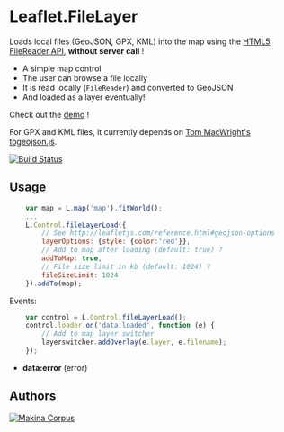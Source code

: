 Leaflet.FileLayer
=================

Loads local files (GeoJSON, GPX, KML) into the map using the [HTML5 FileReader API](http://caniuse.com/filereader), **without server call** !

* A simple map control
* The user can browse a file locally
* It is read locally (``FileReader``) and converted to GeoJSON
* And loaded as a layer eventually!

Check out the [demo](http://makinacorpus.github.com/Leaflet.FileLayer/) !

For GPX and KML files, it currently depends on [Tom MacWright's togeojson.js](https://github.com/tmcw/togeojson).


[![Build Status](https://travis-ci.org/makinacorpus/Leaflet.FileLayer.png)](https://travis-ci.org/makinacorpus/Leaflet.FileLayer)

Usage
-----

```javascript
    var map = L.map('map').fitWorld();
    ...
    L.Control.fileLayerLoad({
        // See http://leafletjs.com/reference.html#geojson-options
        layerOptions: {style: {color:'red'}},
        // Add to map after loading (default: true) ?
        addToMap: true,
        // File size limit in kb (default: 1024) ?
        fileSizeLimit: 1024
    }).addTo(map);
```

Events:

```javascript
    var control = L.Control.fileLayerLoad();
    control.loader.on('data:loaded', function (e) {
        // Add to map layer switcher
        layerswitcher.addOverlay(e.layer, e.filename);
    });
```

* **data:error** (error)

Authors
-------

[![Makina Corpus](http://depot.makina-corpus.org/public/logo.gif)](http://makinacorpus.com)
